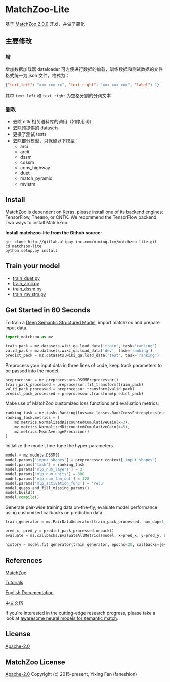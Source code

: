 # MatchZoo-Lite

基于 [MatchZoo 2.0.0](https://github.com/NTMC-Community/MatchZoo/tree/v2.0) 开发，并做了简化

## 主要修改

### 增
增加数据加载器 dataloader 可方便进行数据的加载，训练数据和测试数据的文件格式统一为 json 文件，格式为：

```json
{"text_left": "xxx xxx xx", "text_right": "xxx xxx xxx", "label": 1}
```

其中 `text_left` 和 `text_right` 为空格分割的分词文本

### 删改
- 去除 nltk 相关语料库的调用（如停用词）
- 去除预提供的 datasets
- 更换了测试 tests
- 去除部分模型，只保留以下模型：
  - arci
  - arcii
  - dssm
  - cdssm
  - conv_highway
  - duet
  - match_pyramid
  - mvlstm

## Install

MatchZoo is dependent on [Keras](https://github.com/keras-team/keras), please install one of its backend engines: TensorFlow, Theano, or CNTK. We recommend the TensorFlow backend. Two ways to install MatchZoo:

**Install matchzoo-lite from the Github source:**

```
git clone http://gitlab.alipay-inc.com/niming.lxm/matchzoo-lite.git
cd matchzoo-lite
python setup.py install
```

## Train your model
- [train_duet.py](http://gitlab.alipay-inc.com/niming.lxm/matchzoo-lite/blob/master/examples/train_duet.py)
- [train_arcii.py](http://gitlab.alipay-inc.com/niming.lxm/matchzoo-lite/blob/master/examples/train_arcii.py)
- [train_dssm.py](http://gitlab.alipay-inc.com/niming.lxm/matchzoo-lite/blob/master/examples/train_dssm.py)
- [train_mvlstm.py](http://gitlab.alipay-inc.com/niming.lxm/matchzoo-lite/blob/master/examples/train_mvlstm.py)

## Get Started in 60 Seconds

To train a [Deep Semantic Structured Model](https://www.microsoft.com/en-us/research/project/dssm/), import matchzoo and prepare input data.

```python
import matchzoo as mz

train_pack = mz.datasets.wiki_qa.load_data('train', task='ranking')
valid_pack = mz.datasets.wiki_qa.load_data('dev', task='ranking')
predict_pack = mz.datasets.wiki_qa.load_data('test', task='ranking')
```

Preprocess your input data in three lines of code, keep track parameters to be passed into the model.

```python
preprocessor = mz.preprocessors.DSSMPreprocessor()
train_pack_processed = preprocessor.fit_transform(train_pack)
valid_pack_processed = preprocessor.transform(valid_pack)
predict_pack_processed = preprocessor.transform(predict_pack)
```

Make use of MatchZoo customized loss functions and evaluation metrics:

```python
ranking_task = mz.tasks.Ranking(loss=mz.losses.RankCrossEntropyLoss(num_neg=4))
ranking_task.metrics = [
    mz.metrics.NormalizedDiscountedCumulativeGain(k=3),
    mz.metrics.NormalizedDiscountedCumulativeGain(k=5),
    mz.metrics.MeanAveragePrecision()
]
```

Initialize the model, fine-tune the hyper-parameters.

```python
model = mz.models.DSSM()
model.params['input_shapes'] = preprocessor.context['input_shapes']
model.params['task'] = ranking_task
model.params['mlp_num_layers'] = 3
model.params['mlp_num_units'] = 300
model.params['mlp_num_fan_out'] = 128
model.params['mlp_activation_func'] = 'relu'
model.guess_and_fill_missing_params()
model.build()
model.compile()
```

Generate pair-wise training data on-the-fly, evaluate model performance using customized callbacks on prediction data.

```python
train_generator = mz.PairDataGenerator(train_pack_processed, num_dup=1, num_neg=4, batch_size=64, shuffle=True)

pred_x, pred_y = predict_pack_processed.unpack()
evaluate = mz.callbacks.EvaluateAllMetrics(model, x=pred_x, y=pred_y, batch_size=len(pred_x))

history = model.fit_generator(train_generator, epochs=20, callbacks=[evaluate], workers=5, use_multiprocessing=False)
```

## References
[MatchZoo](https://github.com/NTMC-Community/MatchZoo)

[Tutorials](https://github.com/NTMC-Community/MatchZoo/tree/master/tutorials)

[English Documentation](https://matchzoo.readthedocs.io/en/master/)

[中文文档](https://matchzoo.readthedocs.io/zh/latest/)

If you're interested in the cutting-edge research progress, please take a look at [awaresome neural models for semantic match](https://github.com/NTMC-Community/awaresome-neural-models-for-semantic-match).


## License

[Apache-2.0](https://opensource.org/licenses/Apache-2.0)

## MatchZoo License

[Apache-2.0](https://opensource.org/licenses/Apache-2.0)
Copyright (c) 2015-present, Yixing Fan (faneshion)
